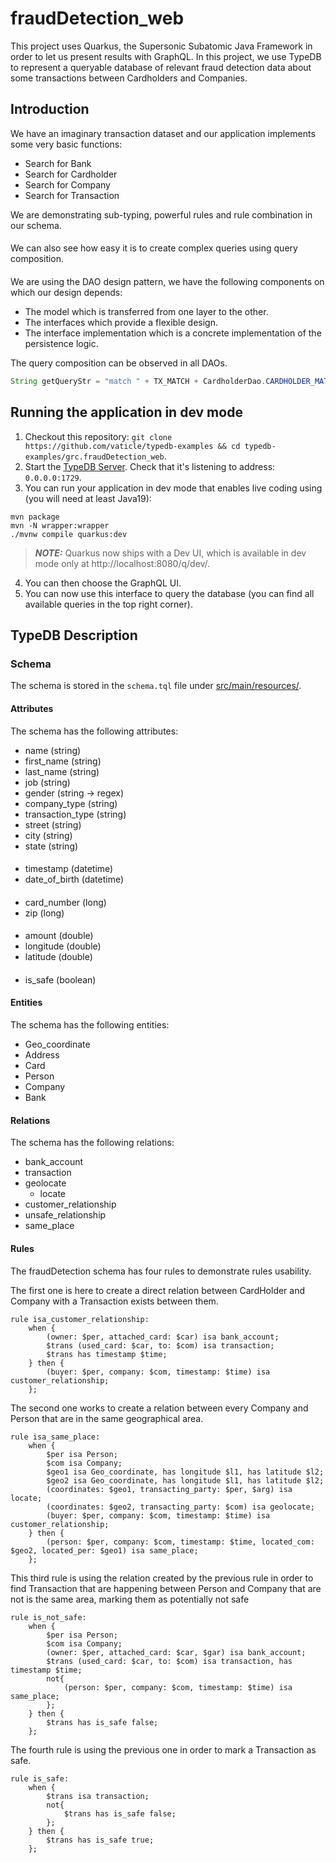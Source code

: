 # fraudDetection_web

This project uses Quarkus, the Supersonic Subatomic Java Framework in order to let us present results with GraphQL.
In this project, we use TypeDB to represent a queryable database of relevant fraud detection data about some transactions between Cardholders and Companies.

## Introduction

We have an imaginary transaction dataset and our application implements some very basic functions:

- Search for Bank
- Search for Cardholder
- Search for Company
- Search for Transaction 

We are demonstrating sub-typing, powerful rules and rule combination in our schema. 
####
We can also see how easy it is to create complex queries using query composition.
####
We are using the DAO design pattern, we have the following components on which our design depends:

- The model which is transferred from one layer to the other.
- The interfaces which provide a flexible design.
- The interface implementation which is a concrete implementation of the persistence logic.

The query composition can be observed in all DAOs.
```java
String getQueryStr = "match " + TX_MATCH + CardholderDao.CARDHOLDER_MATCH + BankDao.BANK_MATCH + MerchantDao.MERCHANT_MATCH;
```

## Running the application in dev mode

1. Checkout this repository: `git clone https://github.com/vaticle/typedb-examples && cd typedb-examples/grc.fraudDetection_web`.
2. Start the [TypeDB Server](http://docs.vaticle.com/docs/running-typedb/install-and-run#start-the-typedb-server). Check that it's listening to address: `0.0.0.0:1729`.
4. You can run your application in dev mode that enables live coding using (you will need at least Java19):
```shell script
mvn package
mvn -N wrapper:wrapper 
./mvnw compile quarkus:dev
```
> **_NOTE:_**  Quarkus now ships with a Dev UI, which is available in dev mode only
> at http://localhost:8080/q/dev/.

4. You can then choose the GraphQL UI.
5. You can now use this interface to query the database (you can find all available queries in the top right corner).

## TypeDB Description

### Schema

The schema is stored in the `schema.tql` file under [src/main/resources/](src/main/resources/schema.tql).

#### Attributes

The schema has the following attributes:

- name (string)
- first_name (string)
- last_name (string) 
- job (string) 
- gender (string -> regex) 
- company_type (string) 
- transaction_type (string) 
- street (string) 
- city (string) 
- state (string) 
####
- timestamp (datetime) 
- date_of_birth (datetime) 
####
- card_number (long)  
- zip (long)
####
- amount (double)
- longitude (double)
- latitude (double)
####
- is_safe (boolean)

#### Entities

The schema has the following entities:

- Geo_coordinate
- Address
- Card
- Person
- Company
- Bank

#### Relations

The schema has the following relations:

- bank_account
- transaction
- geolocate
  - locate
- customer_relationship
- unsafe_relationship
- same_place

#### Rules

The fraudDetection schema has four rules to demonstrate rules usability.

The first one is here to create a direct relation between CardHolder and Company with a Transaction exists between them.
```
rule isa_customer_relationship:
    when {
        (owner: $per, attached_card: $car) isa bank_account;
        $trans (used_card: $car, to: $com) isa transaction;
        $trans has timestamp $time;
    } then {
        (buyer: $per, company: $com, timestamp: $time) isa customer_relationship;
    };
```

The second one works to create a relation between every Company and Person that are in the same geographical area.

```
rule isa_same_place:
    when {
        $per isa Person;
        $com isa Company;
        $geo1 isa Geo_coordinate, has longitude $l1, has latitude $l2;
        $geo2 isa Geo_coordinate, has longitude $l1, has latitude $l2;
        (coordinates: $geo1, transacting_party: $per, $arg) isa locate;
        (coordinates: $geo2, transacting_party: $com) isa geolocate;
        (buyer: $per, company: $com, timestamp: $time) isa customer_relationship;
    } then {
        (person: $per, company: $com, timestamp: $time, located_com: $geo2, located_per: $geo1) isa same_place;
    };
```


This third rule is using the relation created by the previous rule in order to find Transaction that are happening between
Person and Company that are not is the same area, marking them as potentially not safe
```
rule is_not_safe:
    when {
        $per isa Person;
        $com isa Company;
        (owner: $per, attached_card: $car, $gar) isa bank_account;
        $trans (used_card: $car, to: $com) isa transaction, has timestamp $time;
        not{
            (person: $per, company: $com, timestamp: $time) isa same_place;
        };
    } then {
        $trans has is_safe false;
    };
```

The fourth rule is using the previous one in order to mark a Transaction as safe. 
``` 
rule is_safe:
    when {
        $trans isa transaction;
        not{
            $trans has is_safe false;
        };
    } then {
        $trans has is_safe true;
    };
``` 